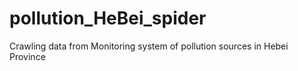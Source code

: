 # pollution_HeBei_spider
Crawling data from Monitoring system of pollution sources in Hebei Province
